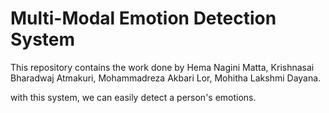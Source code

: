 # Multi-Modal Emotion Detection System

This repository contains the work done by Hema Nagini Matta, Krishnasai Bharadwaj Atmakuri, Mohammadreza Akbari Lor, Mohitha Lakshmi Dayana.

with this system, we can easily detect a person's emotions.


